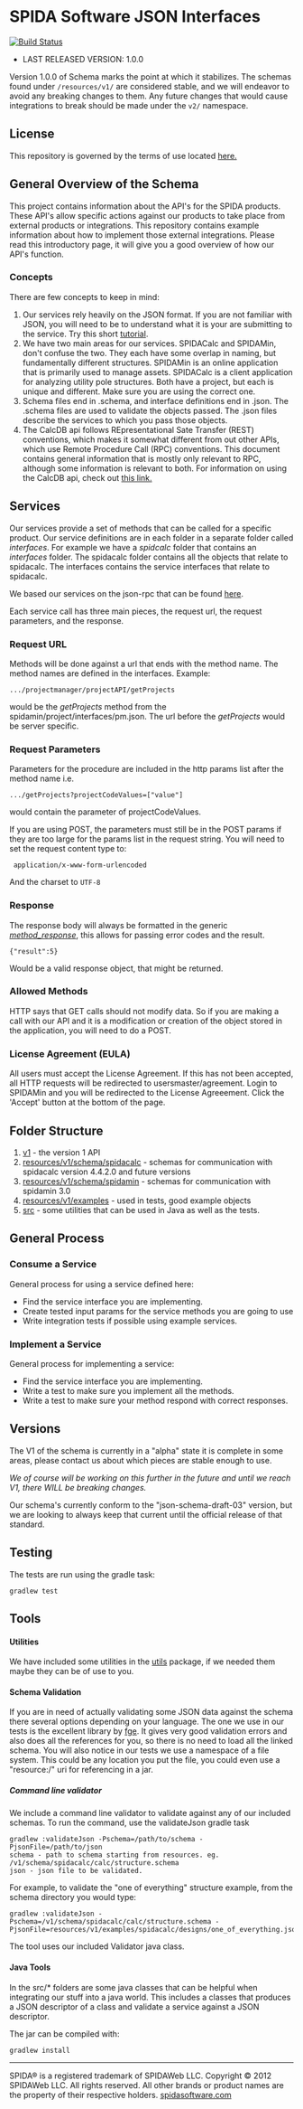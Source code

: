 SPIDA Software JSON Interfaces
==============================

[![Build Status](https://secure.travis-ci.org/spidasoftware/schema.png)](http://travis-ci.org/spidasoftware/schema)

* LAST RELEASED VERSION: 1.0.0

Version 1.0.0 of Schema marks the point at which it stabilizes. The schemas found under `/resources/v1/` are considered stable, and we will endeavor to avoid any breaking changes to them. Any future changes that would cause integrations to break should be made under the `v2/` namespace.

License
-------
This repository is governed by the terms of use located [here.](https://github.com/spidasoftware/schema/raw/master/2013_10_25%20SPIDA%20API%20Terms%20of%20Service.pdf)

General Overview of the Schema
--------------------------------

This project contains information about the API's for the SPIDA products.  These API's allow specific actions against our products to take place from
external products or integrations.  This repository contains example information about how to implement those external integrations.  Please read this introductory page, it
will give you a good overview of how our API's function.

### Concepts

There are few concepts to keep in mind:

1. Our services rely heavily on the JSON format.  If you are not familiar with JSON, you will need to be to understand what it is your are submitting to the service.  Try this short [tutorial](http://www.w3schools.com/json/default.asp).
2. We have two main areas for our services. SPIDACalc and SPIDAMin, don't confuse the two.  They each have some overlap in naming, but fundamentally different structures.  SPIDAMin is an online application that is primarily used to manage assets.  SPIDACalc is a client application for analyzing utility pole structures.  Both have a project, but each is unique and different.  Make sure you are using the correct one.
3. Schema files end in .schema, and interface definitions end in .json.  The .schema files are used to validate the objects passed. The .json files describe the services to which you pass those objects.
4. The CalcDB api follows REpresentational Sate Transfer (REST) conventions, which makes it somewhat different from out other APIs, which use Remote Procedure Call (RPC) conventions. This document contains general information that is mostly only relevant to RPC, although some information is relevant to both. For information on using the CalcDB api, check out [this link.](http://github.com/spidasoftware/schema/blob/master/resources/v1/schema/calcdb/interfaces)

Services
------------

Our services provide a set of methods that can be called for a specific product.  Our service definitions are in each folder in a separate folder called _interfaces_.  For example we have a _spidcalc_ folder that contains an _interfaces_ folder.  The spidacalc folder contains all the objects that relate to spidacalc.  The interfaces contains the service interfaces that relate to spidacalc.

We based our services on the json-rpc that can be found [here](http://www.simple-is-better.org/json-rpc/jsonrpc20-schema-service-descriptor.html).  

Each service call has three main pieces, the request url, the request parameters, and the response.

### Request URL

Methods will be done against a url that ends with the method name.  The method names are defined in the interfaces.  Example: 

    .../projectmanager/projectAPI/getProjects

would be the _getProjects_ method from the spidamin/project/interfaces/pm.json.  The url before the _getProjects_ would be server specific.

### Request Parameters

Parameters for the procedure are included in the http params list after the method name i.e. 

    .../getProjects?projectCodeValues=["value"]

would contain the parameter of projectCodeValues.

If you are using POST, the parameters must still be in the POST params if they are too large for the params list in the request string. You will need to set the request content type to:

     application/x-www-form-urlencoded

And the charset to `UTF-8`

### Response 

The response body will always be formatted in the generic [_method\_response_](resources/v1/general/method_response.schema), this allows for passing error codes and the result. 

    {"result":5}

Would be a valid response object, that might be returned.

### Allowed Methods

HTTP says that GET calls should not modify data.  So if you are making a call with our API and it is a modification or creation of the object stored in the application, you will need to do a POST. 

### License Agreement (EULA)

All users must accept the License Agreement.  If this has not been accepted, all HTTP requests will be redirected to usersmaster/agreement.  Login to SPIDAMin and you will be redirected to the License Agreeement.  Click the 'Accept' button at the bottom of the page.

Folder Structure
--------------------

1. [v1](v1) - the version 1 API
  1. [resources/v1/schema/spidacalc](resources/v1/schema/spidacalc) - schemas for communication with spidacalc version 4.4.2.0 and future versions
  1. [resources/v1/schema/spidamin](resources/v1/schema/spidamin) - schemas for communication with spidamin 3.0
  1. [resources/v1/examples](resources/v1/examples) - used in tests, good example objects
1. [src](src) - some utilities that can be used in Java as well as the tests.

General Process
------------------

### Consume a Service

General process for using a service defined here:
* Find the service interface you are implementing.
* Create tested input params for the service methods you are going to use
* Write integration tests if possible using example services.

### Implement a Service

General process for implementing a service:
* Find the service interface you are implementing.
* Write a test to make sure you implement all the methods.
* Write a test to make sure your method respond with correct responses.

Versions
--------

The V1 of the schema is currently in a "alpha" state it is complete in some areas, please contact us about which pieces are stable enough to use.  

*We of course will be working on this further in the future and until we reach V1, there WILL be breaking changes.*

Our schema's currently conform to the "json-schema-draft-03" version, but we are looking to always keep that current until the official release of that standard.

Testing
-------

The tests are run using the gradle task:

```
gradlew test
```

Tools
-----

#### Utilities

We have included some utilities in the [utils](src/main/groovy/com/spidasoftware/schema/utils) package, if we needed them maybe they can be of use to you.

#### Schema Validation

If you are in need of actually validating some JSON data against the schema there several options depending on your language.  The one we use in our tests is the excellent library by [fge](https://github.com/fge/json-schema-validator).  It gives very good validation errors and also does all the references for you, so there is no need to load all the linked schema.  You will also notice in our tests we use a namespace of a file system.  This could be any location you put the file, you could even use a "resource:/" uri for referencing in a jar.

##### Command line validator

We include a command line validator to validate against any of our included schemas. To run the command, use the validateJson gradle task

    gradlew :validateJson -Pschema=/path/to/schema -PjsonFile=/path/to/json
    schema - path to schema starting from resources. eg. /v1/schema/spidacalc/calc/structure.schema
    json - json file to be validated.

For example, to validate the "one of everything" structure example, from the schema directory you would type:

    gradlew :validateJson -Pschema=/v1/schema/spidacalc/calc/structure.schema -PjsonFile=resources/v1/examples/spidacalc/designs/one_of_everything.json

The tool uses our included Validator java class.

#### Java Tools

In the src/* folders are some java classes that can be helpful when integrating our stuff into a java world.  This includes a classes that produces a JSON descriptor of a class and validate a service against a JSON descriptor.

The jar can be compiled with:
    
    gradlew install

***

SPIDA® is a registered trademark of SPIDAWeb LLC. Copyright © 2012 SPIDAWeb LLC. All rights reserved. All other brands or product names are the property of their respective holders.
[spidasoftware.com](http://www.spidasoftware.com/)

